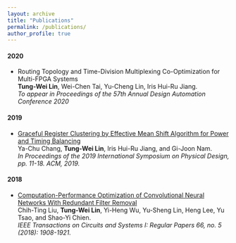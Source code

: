 ```yaml
---
layout: archive
title: "Publications"
permalink: /publications/
author_profile: true
---
```


#### 2020 
- Routing Topology and Time-Division Multiplexing Co-Optimization for Multi-FPGA Systems    
**Tung-Wei Lin**, Wei-Chen Tai, Yu-Cheng Lin, Iris Hui-Ru Jiang.   
*To appear in Proceedings of the 57th Annual Design Automation Conference 2020*

#### 2019
- [Graceful Register Clustering by Effective Mean Shift Algorithm for Power and Timing Balancing](https://waynelin567.github.io/files/meanshift.pdf)   
Ya-Chu Chang, **Tung-Wei Lin**, Iris Hui-Ru Jiang, and Gi-Joon Nam.   
*In Proceedings of the 2019 International Symposium on Physical Design, pp. 11-18. ACM, 2019.*   

#### 2018   
- [Computation-Performance Optimization of Convolutional Neural Networks With Redundant Filter Removal](https://waynelin567.github.io/files/CPO.pdf)    
Chih-Ting Liu, **Tung-Wei Lin**, Yi-Heng Wu, Yu-Sheng Lin, Heng Lee, Yu Tsao, and Shao-Yi Chien.    
*IEEE Transactions on Circuits and Systems I: Regular Papers 66, no. 5 (2018): 1908-1921.*

